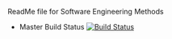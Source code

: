 ReadMe file for Software Engineering Methods

- Master Build Status [![Build Status](https://travis-ci.org/NateG00/sem.svg?branch=master)](https://travis-ci.org/NateG00/sem)